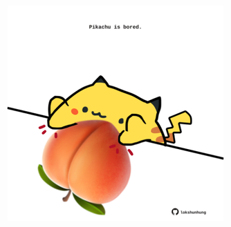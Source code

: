 <!-- built at 23/11/2021, 17:11:02 UTC -->
<p align="center">
  <img width="500" height="500" src="./ReadmeImage.svg">
</p>
